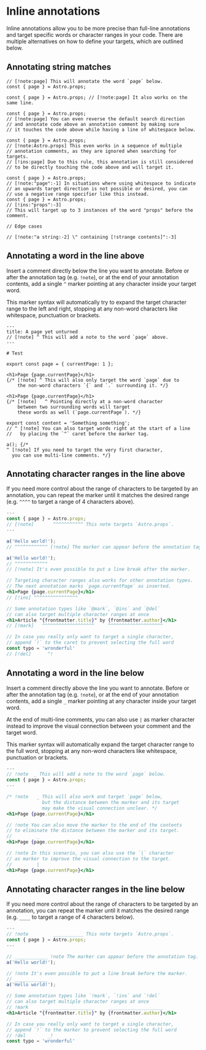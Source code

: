 # Inline annotations

Inline annotations allow you to be more precise than full-line annotations and target specific words or character ranges in your code. There are multiple alternatives on how to define your targets, which are outlined below.

## Annotating string matches

```tsx
// [!note:page] This will annotate the word `page` below.
const { page } = Astro.props;

const { page } = Astro.props; // [!note:page] It also works on the same line.

const { page } = Astro.props;
// [!note:page] You can even reverse the default search direction
// and annotate code above an annotation comment by making sure
// it touches the code above while having a line of whitespace below.

const { page } = Astro.props;
// [!note:Astro.props] This even works in a sequence of multiple
// annotation comments, as they are ignored when searching for targets.
// [!ins:page] Due to this rule, this annotation is still considered
// to be directly touching the code above and will target it.

const { page } = Astro.props;
// [!note:"page":-1] In situations where using whitespace to indicate
// an upwards target direction is not possible or desired, you can
// use a negative range specifier like this instead.
const { page } = Astro.props;
// [!ins:"props":-3]
// This will target up to 3 instances of the word "props" before the comment.

// Edge cases

// [!note:"a string:-2] \" containing [!strange contents]":-3]
```

## Annotating a word in the line above

Insert a comment directly below the line you want to annotate. Before or after the annotation tag (e.g. `!note`), or at the end of your annotation contents, add a single `^` marker pointing at any character inside your target word.

This marker syntax will automatically try to expand the target character range to the left and right, stopping at any non-word characters like whitespace, punctuation or brackets.

```mdx
---
title: A page yet unturned
// [!note] ^ This will add a note to the word `page` above.
---

# Test

export const page = { currentPage: 1 };

<h1>Page {page.currentPage}</h1>
{/* [!note] ^ This will also only target the word `page` due to
    the non-word characters `{` and `.` surrounding it. */}

<h1>Page {page.currentPage}</h1>
{/* [!note]   ^ Pointing directly at a non-word character
    between two surrounding words will target
    these words as well (`page.currentPage`). */}

export const content = 'Something something';
// ^ [!note] You can also target words right at the start of a line
//   by placing the `^` caret before the marker tag.

a(); {/*
^ [!note] If you need to target the very first character,
  you can use multi-line comments. */}
```

## Annotating character ranges in the line above

If you need more control about the range of characters to be targeted by an annotation, you can repeat the marker until it matches the desired range (e.g. `^^^^` to target a range of 4 characters above).

```jsx
---
const { page } = Astro.props;
// [!note]       ^^^^^^^^^^^ This note targets `Astro.props`.
---

a('Hello world!');
// ^^^^^^^^^^^^ [!note] The marker can appear before the annotation tag.

a('Hello world!');
// ^^^^^^^^^^^^
// [!note] It's even possible to put a line break after the marker.

// Targeting character ranges also works for other annotation types.
// The next annotation marks `page.currentPage` as inserted.
<h1>Page {page.currentPage}</h1>
// [!ins] ^^^^^^^^^^^^^^^^

// Some annotation types like `@mark`, `@ins` and `@del`
// can also target multiple character ranges at once
<h1>Article "{frontmatter.title}" by {frontmatter.author}</h1>
// [!mark]   ^^^^^^^^^^^^^^^^^^^     ^^^^^^^^^^^^^^^^^^^^

// In case you really only want to target a single character,
// append `!` to the caret to prevent selecting the full word
const typo = 'wronderful'
// [!del]      ^!
```

## Annotating a word in the line below

Insert a comment directly above the line you want to annotate. Before or after the annotation tag (e.g. `!note`), or at the end of your annotation contents, add a single `_` marker pointing at any character inside your target word.

At the end of multi-line comments, you can also use `|` as marker character instead to improve the visual connection between your comment and the target word.

This marker syntax will automatically expand the target character range to the full word, stopping at any non-word characters like whitespace, punctuation or brackets.

```jsx
---
// !note  _ This will add a note to the word `page` below.
const { page } = Astro.props;
---

/* !note   _ This will also work and target `page` below,
             but the distance between the marker and its target
             may make the visual connection unclear. */
<h1>Page {page.currentPage}</h1>

// !note You can also move the marker to the end of the contents
// to eliminate the distance between the marker and its target.
//         _
<h1>Page {page.currentPage}</h1>

// !note In this scenario, you can also use the `|` character
// as marker to improve the visual connection to the target.
//         |
<h1>Page {page.currentPage}</h1>
```

## Annotating character ranges in the line below

If you need more control about the range of characters to be targeted by an annotation, you can repeat the marker until it matches the desired range (e.g. `____` to target a range of 4 characters below).

```jsx
---
// !note         ___________ This note targets `Astro.props`.
const { page } = Astro.props;
---

// ____________ !note The marker can appear before the annotation tag.
a('Hello world!');

// !note It's even possible to put a line break before the marker.
// ____________
a('Hello world!');

// Some annotation types like `!mark`, `!ins` and `!del`
// can also target multiple character ranges at once
// !mark     ___________________     ____________________
<h1>Article "{frontmatter.title}" by {frontmatter.author}</h1>

// In case you really only want to target a single character,
// append `!` to the marker to prevent selecting the full word
// !del        _!
const typo = 'wronderful'
```
